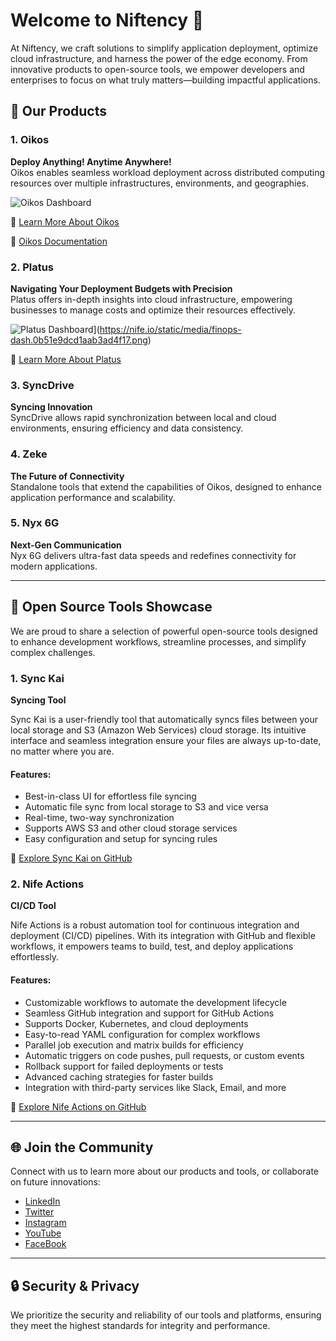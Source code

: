 # Welcome to Niftency 👋

At Niftency, we craft solutions to simplify application deployment, optimize cloud infrastructure, and harness the power of the edge economy. From innovative products to open-source tools, we empower developers and enterprises to focus on what truly matters—building impactful applications.



## 🌟 Our Products

### **1. Oikos**  
**Deploy Anything! Anytime Anywhere!**  
Oikos enables seamless workload deployment across distributed computing resources over multiple infrastructures, environments, and geographies.

![Oikos Dashboard](https://docs.nife.io/assets/images/app-e28bb5d464858026c76bb2b25ee03b33.png)

🔗 [Learn More About Oikos](https://nife.io/oikos) 

🔗 [Oikos Documentation](#)  




### **2. Platus**  
**Navigating Your Deployment Budgets with Precision**  
Platus offers in-depth insights into cloud infrastructure, empowering businesses to manage costs and optimize their resources effectively.

![Platus Dashboard](https://docs.nife.io/assets/images/app-e28bb5d464858026c76bb2b25ee03b33.png)](https://nife.io/static/media/finops-dash.0b51e9dcd1aab3ad4f17.png)

🔗 [Learn More About Platus](https://nife.io/platus)  




### **3. SyncDrive**  
**Syncing Innovation**  
SyncDrive allows rapid synchronization between local and cloud environments, ensuring efficiency and data consistency.



### **4. Zeke**  
**The Future of Connectivity**  
Standalone tools that extend the capabilities of Oikos, designed to enhance application performance and scalability.



### **5. Nyx 6G**  
**Next-Gen Communication**  
Nyx 6G delivers ultra-fast data speeds and redefines connectivity for modern applications.

---

## 🚀 Open Source Tools Showcase

We are proud to share a selection of powerful open-source tools designed to enhance development workflows, streamline processes, and simplify complex challenges.

### **1. Sync Kai**  
**Syncing Tool**

Sync Kai is a user-friendly tool that automatically syncs files between your local storage and S3 (Amazon Web Services) cloud storage. Its intuitive interface and seamless integration ensure your files are always up-to-date, no matter where you are.

#### **Features:**
- Best-in-class UI for effortless file syncing
- Automatic file sync from local storage to S3 and vice versa
- Real-time, two-way synchronization
- Supports AWS S3 and other cloud storage services
- Easy configuration and setup for syncing rules

🔗 [Explore Sync Kai on GitHub](https://github.com/nifetency/Synckai)


### **2. Nife Actions**  
**CI/CD Tool**

Nife Actions is a robust automation tool for continuous integration and deployment (CI/CD) pipelines. With its integration with GitHub and flexible workflows, it empowers teams to build, test, and deploy applications effortlessly.

#### **Features:**
- Customizable workflows to automate the development lifecycle
- Seamless GitHub integration and support for GitHub Actions
- Supports Docker, Kubernetes, and cloud deployments
- Easy-to-read YAML configuration for complex workflows
- Parallel job execution and matrix builds for efficiency
- Automatic triggers on code pushes, pull requests, or custom events
- Rollback support for failed deployments or tests
- Advanced caching strategies for faster builds
- Integration with third-party services like Slack, Email, and more

🔗 [Explore Nife Actions on GitHub](https://github.com/nifetency/nife-actions)

---

## 🌐 Join the Community

Connect with us to learn more about our products and tools, or collaborate on future innovations:
- [LinkedIn](https://www.linkedin.com/company/nifeio/)
- [Twitter](https://x.com/nifeio)
- [Instagram](https://www.instagram.com/nife.io/)
- [YouTube](https://www.youtube.com/channel/UCBlr6Wk9hcq2WlOnWpYu9LA)
- [FaceBook](https://www.facebook.com/nifeio/)

---

## 🔒 Security & Privacy

We prioritize the security and reliability of our tools and platforms, ensuring they meet the highest standards for integrity and performance.
